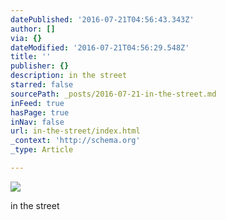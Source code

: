 ```yaml
---
datePublished: '2016-07-21T04:56:43.343Z'
author: []
via: {}
dateModified: '2016-07-21T04:56:29.548Z'
title: ''
publisher: {}
description: in the street
starred: false
sourcePath: _posts/2016-07-21-in-the-street.md
inFeed: true
hasPage: true
inNav: false
url: in-the-street/index.html
_context: 'http://schema.org'
_type: Article

---
```

![](https://the-grid-user-content.s3-us-west-2.amazonaws.com/1f0ffa5c-06a5-4f03-b060-69ae2ff6bac0.jpg)

in the street